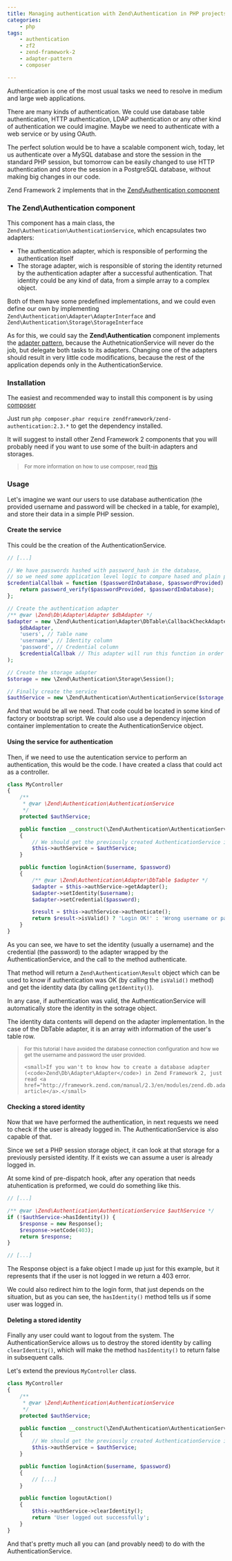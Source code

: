 ```yaml
---
title: Managing authentication with Zend\Authentication in PHP projects
categories:
    - php
tags:
    - authentication
    - zf2
    - zend-framework-2
    - adapter-pattern
    - composer

---
```


Authentication is one of the most usual tasks we need to resolve in medium and large web applications.

There are many kinds of authentication. We could use database table authentication, HTTP authentication, LDAP authentication or any other kind of authentication we could imagine. Maybe we need to authenticate with a web service or by using OAuth.

The perfect solution would be to have a scalable component wich, today, let us authenticate over a MySQL database and store the session in the standard PHP session, but tomorrow can be easily changed to use HTTP authentication and store the session in a PostgreSQL database, without making big changes in our code.

Zend Framework 2 implements that in the [Zend\Authentication component](http://framework.zend.com/manual/2.3/en/modules/zend.authentication.intro.html)

### The Zend\Authentication component

This component has a main class, the `Zend\Authentication\AuthenticationService`, which encapsulates two adapters:

* The authentication adapter, which is responsible of performing the authentication itself
* The storage adapter, wich is responsible of storing the identity returned by the authentication adapter after a successful authentication. That identity could be any kind of data, from a simple array to a complex object.

Both of them have some predefined implementations, and we could even define our own by implementing `Zend\Authentication\Adapter\AdapterInterface` and `Zend\Authentication\Storage\StorageInterface`

As for this, we could say the **Zend\Authentication** component implements the [adapter pattern](http://en.wikipedia.org/wiki/Adapter_pattern), because the AuthetnicationService will never do the job, but delegate both tasks to its adapters. Changing one of the adapters should result in very little code modifications, because the rest of the application depends only in the AuthenticationService.

### Installation

The easiest and recommended way to install this component is by using [composer](https://getcomposer.org/)

Just run `php composer.phar require zendframework/zend-authentication:2.3.*` to get the dependency installed.

It will suggest to install other Zend Framework 2 components that you will probably need if you want to use some of the built-in adapters and storages.

<blockquote class="text-muted">
    <small>
        For more information on how to use composer, read
        <a href="http://blog.alejandrocelaya.com/2014/07/19/dependency-management-and-autoloading-in-php-projects-with-composer/">this</a>
    </small>
</blockquote>

### Usage

Let's imagine we want our users to use database authentication (the provided username and password will be checked in a table, for example), and store their data in a simple PHP session.

#### Create the service

This could be the creation of the AuthenticationService.

~~~php
// [...]

// We have passwords hashed with password_hash in the database,
// so we need some application level logic to compare hased and plain passwords
$credentialCallbak = function ($passwordInDatabase, $passwordProvided) {
    return password_verify($passwordProvided, $passwordInDatabase);
};

// Create the authentication adapter
/** @var \Zend\Db\Adapter\Adapter $dbAdapter */
$adapter = new \Zend\Authentication\Adapter\DbTable\CallbackCheckAdapter(
    $dbAdapter,
    'users', // Table name
    'username', // Identity column
    'password', // Credential column
    $credentialCallbak // This adapter will run this function in order to check the password
);

// Create the storage adapter
$storage = new \Zend\Authentication\Storage\Session();

// Finally create the service
$authService = new \Zend\Authentication\AuthenticationService($storage, $adapter);
~~~

And that would be all we need. That code could be located in some kind of factory or bootstrap script. We could also use a dependency injection container implementation to create the AuthenticationService object.

#### Using the service for authentication

Then, if we need to use the autentication service to perform an authentication, this would be the code. I have created a class that could act as a controller.

~~~php
class MyController
{
    /**
     * @var \Zend\Authentication\AuthenticationService
     */
    protected $authService;

    public function __construct(\Zend\Authentication\AuthenticationService $authService)
    {
        // We should get the previously created AuthenticationService injected
        $this->authService = $authService;
    }

    public function loginAction($username, $password)
    {
        /** @var \Zend\Authentication\Adapter\DbTable $adapter */
        $adapter = $this->authService->getAdapter();
        $adapter->setIdentity($username);
        $adapter->setCredential($password);

        $result = $this->authService->authenticate();
        return $result->isValid() ? 'Login OK!' : 'Wrong username or password';
    }
}
~~~

As you can see, we have to set the identity (usually a username) and the credential (the password) to the adapter wrapped by the AuthenticationService, and the call to the method authenticate.

That method will return a `Zend\Authentication\Result` object which can be used to know if authentication was OK (by calling the `isValid()` method) and get the identity data (by calling `getIdentity()`).

In any case, if authentication was valid, the AuthenticationService will automatically store the identity in the sotrage object.

The identity data contents will depend on the adapter implementation. In the case of the DbTable adapter, it is an array with information of the user's table row.

<blockquote>
    <small>For this tutorial I have avoided the database connection configuration and how we get the username and password the user provided.</small>

    <small>If you wan't to know how to create a database adapter (<code>Zend\Db\Adapter\Adapter</code>) in Zend Framework 2, just read <a href="http://framework.zend.com/manual/2.3/en/modules/zend.db.adapter.html">this article</a>.</small>
</blockquote>

#### Checking a stored identity

Now that we have performed the authentication, in next requests we need to check if the user is already logged in. The AuthenticationService is also capable of that.

Since we set a PHP session storage object, it can look at that storage for a previously persisted identity. If it exists we can assume a user is already logged in.

At some kind of pre-dispatch hook, after any operation that needs atuhentication is preformed, we could do something like this.

~~~php
// [...]

/** @var \Zend\Authentication\AuthenticationService $authService */
if (!$authService->hasIdentity()) {
    $response = new Response();
    $response->setCode(403);
    return $response;
}

// [...]
~~~

The Response object is a fake object I made up just for this example, but it represents that if the user is not logged in we return a 403 error.

We could also redirect him to the login form, that just depends on the situation, but as you can see, the `hasIdentity()` method tells us if some user was logged in.

#### Deleting a stored identity

Finally any user could want to logout from the system. The AuthenticationService allows us to destroy the stored identity by calling `clearIdentity()`, which will make the method `hasIdentity()` to return false in subsequent calls.

Let's extend the previous `MyController` class.

~~~php
class MyController
{
    /**
     * @var \Zend\Authentication\AuthenticationService
     */
    protected $authService;

    public function __construct(\Zend\Authentication\AuthenticationService $authService)
    {
        // We should get the previously created AuthenticationService injected
        $this->authService = $authService;
    }

    public function loginAction($username, $password)
    {
        // [...]
    }

    public function logoutAction()
    {
        $this->authService->clearIdentity();
        return 'User logged out successfully';
    }
}
~~~

And that's pretty much all you can (and provably need) to do with the AuthenticationService.
